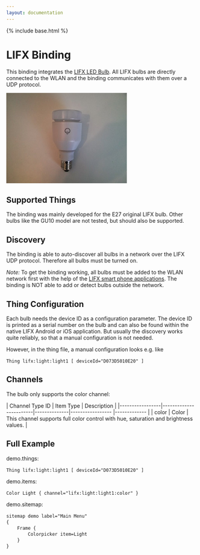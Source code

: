 ```yaml
---
layout: documentation
---
```


{% include base.html %}

# LIFX Binding

This binding integrates the [LIFX LED Bulb](http://www.lifx.com/). All LIFX bulbs are directly connected to the WLAN and the binding communicates with them over a UDP protocol.

![LIFX E27](doc/lifx_e27.jpg)

## Supported Things

The binding was mainly developed for the E27 original LIFX bulb. Other bulbs like the GU10 model are not tested, but should also be supported. 

## Discovery

The binding is able to auto-discover all bulbs in a network over the LIFX UDP protocol. Therefore all bulbs must be turned on.

*Note:* To get the binding working, all bulbs must be added to the WLAN network first with the help of the [LIFX smart phone applications](http://www.lifx.com/pages/go). The binding is NOT able to add or detect bulbs outside the network.

## Thing Configuration

Each bulb needs the device ID as a configuration parameter. The device ID is printed as a serial number on the bulb and can also be found within the native LIFX Android or iOS application. But usually the discovery works quite reliably, so that a manual configuration is not needed.

However, in the thing file, a manual configuration looks e.g. like

```
Thing lifx:light:light1 [ deviceId="D073D5010E20" ]
```

## Channels

The bulb only supports the color channel:

| Channel Type ID | Item Type    | Description  |
|-----------------|------------------------|--------------|----------------- |------------- |
| color | Color       | This channel supports full color control with hue, saturation and brightness values. |


## Full Example

demo.things:

```
Thing lifx:light:light1 [ deviceId="D073D5010E20" ]
```

demo.items:

```
Color Light { channel="lifx:light:light1:color" }
```

demo.sitemap:

```
sitemap demo label="Main Menu"
{
	Frame {
		Colorpicker item=Light
	}
}
```
